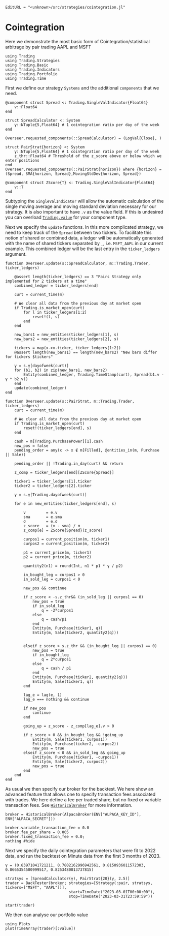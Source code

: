 ```@meta
EditURL = "<unknown>/src/strategies/cointegration.jl"
```

# Cointegration
Here we demonstrate the most basic form of Cointegration/statistical arbitrage by pair trading AAPL and MSFT

````@example cointegration
using Trading
using Trading.Strategies
using Trading.Basic
using Trading.Indicators
using Trading.Portfolio
using Trading.Time
````

First we define our strategy `Systems` and the additional `components` that we need.

````@example cointegration
@component struct Spread <: Trading.SingleValIndicator{Float64}
    v::Float64
end

struct SpreadCalculator <: System
    γ::NTuple{5,Float64} # 1 cointegration ratio per day of the week
end

Overseer.requested_components(::SpreadCalculator) = (LogVal{Close}, )

struct PairStrat{horizon} <: System
    γ::NTuple{5,Float64} # 1 cointegration ratio per day of the week
    z_thr::Float64 # Threshold of the z_score above or below which we enter positions
end
Overseer.requested_components(::PairStrat{horizon}) where {horizon} = (Spread, SMA{horizon, Spread},MovingStdDev{horizon, Spread})

@component struct ZScore{T} <: Trading.SingleValIndicator{Float64}
    v::T
end
````

Subtyping the `SingleValIndicator` will allow the automatic calculation of the single moving average and moving standard deviation necessary for our strategy.
It is also important to have `.v` as the value field.
If this is undesired you can overload [`Trading.value`](@ref) for your component type.

Next we specify the `update` functions.
In this more complicated strategy, we need to keep track of the `Spread` between two tickers.
To facilitate this notion of shared or combined data, a ledger will be automatically generated
with the name of shared tickers separated by `_`, i.e. `MSFT_AAPL` in our current example.
This combined ledger will be the last entry in the `ticker_ledgers` argument.

````@example cointegration
function Overseer.update(s::SpreadCalculator, m::Trading.Trader, ticker_ledgers)

    @assert length(ticker_ledgers) == 3 "Pairs Strategy only implemented for 2 tickers at a time"
    combined_ledger = ticker_ledgers[end]

    curt = current_time(m)

    # We clear all data from the previous day at market open
    if Trading.is_market_open(curt)
        for l in ticker_ledgers[1:2]
            reset!(l, s)
        end
    end

    new_bars1 = new_entities(ticker_ledgers[1], s)
    new_bars2 = new_entities(ticker_ledgers[2], s)

    tickers = map(x->x.ticker, ticker_ledgers[1:2])
    @assert length(new_bars1) == length(new_bars2) "New bars differ for tickers $tickers"

    γ = s.γ[dayofweek(curt)]
    for (b1, b2) in zip(new_bars1, new_bars2)
        Entity(combined_ledger, Trading.TimeStamp(curt), Spread(b1.v - γ * b2.v))
    end
    update(combined_ledger)
end

function Overseer.update(s::PairStrat, m::Trading.Trader, ticker_ledgers)
    curt = current_time(m)

    # We clear all data from the previous day at market open
    if Trading.is_market_open(curt)
        reset!(ticker_ledgers[end], s)
    end

    cash = m[Trading.PurchasePower][1].cash
    new_pos = false
    pending_order = any(x -> x ∉ m[Filled], @entities_in(m, Purchase || Sale))

    pending_order || !Trading.in_day(curt) && return

    z_comp = ticker_ledgers[end][ZScore{Spread}]

    ticker1 = ticker_ledgers[1].ticker
    ticker2 = ticker_ledgers[2].ticker

    γ = s.γ[Trading.dayofweek(curt)]

    for e in new_entities(ticker_ledgers[end], s)

        v         = e.v
        sma       = e.sma
        σ         = e.σ
        z_score   = (v - sma) / σ
        z_comp[e] = ZScore{Spread}(z_score)

        curpos1 = current_position(m, ticker1)
        curpos2 = current_position(m, ticker2)

        p1 = current_price(m, ticker1)
        p2 = current_price(m, ticker2)

        quantity2(n1) = round(Int, n1 * p1 * γ / p2)

        in_bought_leg = curpos1 > 0
        in_sold_leg = curpos1 < 0

        new_pos && continue

        if z_score < -s.z_thr&& (in_sold_leg || curpos1 == 0)
            new_pos = true
            if in_sold_leg
                q = -2*curpos1
            else
                q = cash/p1
            end
            Entity(m, Purchase(ticker1, q))
            Entity(m, Sale(ticker2, quantity2(q)))


        elseif z_score > s.z_thr && (in_bought_leg || curpos1 == 0)
            new_pos = true
            if in_bought_leg
                q = 2*curpos1
            else
                q = cash / p1
            end
            Entity(m, Purchase(ticker2, quantity2(q)))
            Entity(m, Sale(ticker1, q))
        end

        lag_e = lag(e, 1)
        lag_e === nothing && continue

        if new_pos
            continue
        end

        going_up = z_score - z_comp[lag_e].v > 0

        if z_score > 0 && in_bought_leg && !going_up
            Entity(m, Sale(ticker1, curpos1))
            Entity(m, Purchase(ticker2, -curpos2))
            new_pos = true
        elseif z_score < 0 && in_sold_leg && going_up
            Entity(m, Purchase(ticker1, -curpos1))
            Entity(m, Sale(ticker2, curpos2))
            new_pos = true
        end
    end
end
````

As usual we then specify our broker for the backtest.
We here show an advanced feature that allows one to specify transaction fees
associated with trades. We here define a fee per traded share, but no fixed or variable
transaction fees. See [`HistoricalBroker`](@ref) for more information.

````@example cointegration
broker = HistoricalBroker(AlpacaBroker(ENV["ALPACA_KEY_ID"], ENV["ALPACA_SECRET"]))

broker.variable_transaction_fee = 0.0
broker.fee_per_share = 0.005
broker.fixed_transaction_fee = 0.0;
nothing #hide
````

Next we specify the daily cointegration parameters that were fit to 2022 data, and run the backtest on Minute data from the first 3 months of 2023.

````@example cointegration
γ = (0.83971041721211, 0.7802162996942561, 0.8150936011572303, 0.8665354500999517, 0.8253480013737815)

stratsys = [SpreadCalculator(γ), PairStrat{20}(γ, 2.5)]
trader = BackTester(broker; strategies=[Strategy(:pair, stratsys, tickers=["MSFT", "AAPL"])],
                            start=TimeDate("2023-03-01T00:00:00"),
                            stop=TimeDate("2023-03-31T23:59:59"))

start(trader)
````

We then can analyse our portfolio value

````@example cointegration
using Plots
plot(TimeArray(trader)[:value])
````

